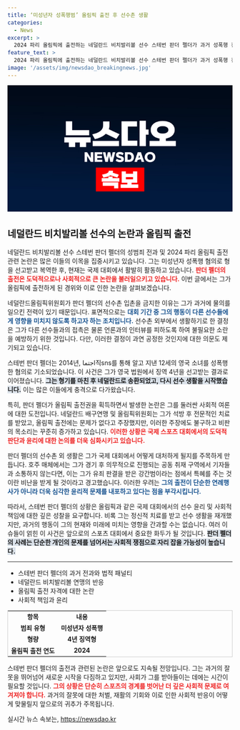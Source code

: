 ```yaml
---
title: ‘미성년자 성폭행범’ 올림픽 출전 후 선수촌 생활
categories:
  - News
excerpt: >
  2024 파리 올림픽에 출전하는 네덜란드 비치발리볼 선수 스테번 판더 펠더가 과거 성폭행 전과로 선수촌 외부에서 생활하며 언론과의 접촉도 차단된다. 이로 인해 그의 출전 결정에 대한 비판이 커지고 있다.
feature_text: >
  2024 파리 올림픽에 출전하는 네덜란드 비치발리볼 선수 스테번 판더 펠더가 과거 성폭행 전과로 선수촌 외부에서 생활하며 언론과의 접촉도 차단된다. 이로 인해 그의 출전 결정에 대한 비판이 커지고 있다.
image: '/assets/img/newsdao_breakingnews.jpg'
---
```


<p><img src="/assets/img/newsdao_breakingnews.jpg" alt="koreaapp 속보" /></p>

<h2 data-ke-size="size26">네덜란드 비치발리볼 선수의 논란과 올림픽 출전</h2>

<p data-ke-size="size16"></p>

<p>네덜란드 비치발리볼 선수 스테번 판더 펠더의 성범죄 전과 및 2024 파리 올림픽 출전 관련 논란은 많은 이들의 이목을 집중시키고 있습니다. 그는 미성년자 성폭행 혐의로 형을 선고받고 복역한 후, 현재는 국제 대회에서 활발히 활동하고 있습니다. <b><span style="color: #ee2323;">판더 펠더의 출전은 도덕적으로나 사회적으로 큰 논란을 불러일으키고 있습니다.</span></b> 이번 글에서는 그가 올림픽에 출전하게 된 경위와 이로 인한 논란을 살펴보겠습니다.</p>

<p data-ke-size="size16"></p>

<p>네덜란드올림픽위원회가 판더 펠더의 선수촌 입촌을 금지한 이유는 그가 과거에 물의를 일으킨 전력이 있기 때문입니다. 표면적으로는 <b><span style="color: #1a5490;">대회 기간 중 그의 행동이 다른 선수들에게 영향을 미치지 않도록 하고자 하는 조치입니다.</span></b> 선수촌 외부에서 생활하기로 한 결정은 그가 다른 선수들과의 접촉은 물론 언론과의 인터뷰를 피하도록 하여 불필요한 소란을 예방하기 위한 것입니다. 다만, 이러한 결정이 과연 공정한 것인지에 대한 의문도 제기되고 있습니다.</p>

<p data-ke-size="size16"></p>

<p>스테번 판더 펠더는 2014년, اجتما직sns를 통해 알고 지낸 12세의 영국 소녀를 성폭행한 혐의로 기소되었습니다. 이 사건은 그가 영국 법원에서 징역 4년을 선고받는 결과로 이어졌습니다. <b><span style="background-color: #21538527;">그는 형기를 마친 후 네덜란드로 송환되었고, 다시 선수 생활을 시작했습니다.</span></b> 이는 많은 이들에게 충격으로 다가왔습니다.</p>

<p data-ke-size="size16"></p>

<p>특히, 판더 펠더가 올림픽 출전권을 획득하면서 발생한 논란은 그를 둘러싼 사회적 여론에 대한 도전입니다. 네덜란드 배구연맹 및 올림픽위원회는 그가 석방 후 전문적인 치료를 받았고, 올림픽 출전에는 문제가 없다고 주장했지만, 이러한 주장에도 불구하고 비판의 목소리는 꾸준히 증가하고 있습니다. <b><span style="color: #ee2323;">이러한 상황은 국제 스포츠 대회에서의 도덕적 판단과 윤리에 대한 논의를 더욱 심화시키고 있습니다.</span></b></p>

<p data-ke-size="size16"></p>

<p>판더 펠더의 선수촌 외 생활은 그가 국제 대회에서 어떻게 대처하게 될지를 주목하게 만듭니다. 호주 매체에서는 그가 경기 후 의무적으로 진행되는 공동 취재 구역에서 기자들과 소통하지 않는다면, 이는 그가 유죄 판결을 받은 강간범이라는 점에서 특혜를 주는 것이란 비난을 받게 될 것이라고 경고했습니다. 이러한 우려는 <b><span style="color: #1a5490;">그의 출전이 단순한 연례행사가 아니라 더욱 심각한 윤리적 문제를 내포하고 있다는 점을 부각시킵니다.</span></b></p>

<p data-ke-size="size16"></p>

<p>따라서, 스테번 판더 펠더의 상황은 올림픽과 같은 국제 대회에서의 선수 윤리 및 사회적 책임에 대한 깊은 성찰을 요구합니다. 비록 그는 정신적 치료를 받고 선수 생활을 재개했지만, 과거의 행동이 그의 현재와 미래에 미치는 영향을 간과할 수는 없습니다. 여러 이슈들이 얽힌 이 사건은 앞으로의 스포츠 대회에서 중요한 화두가 될 것입니다. <b><span style="background-color: #21538527;">판더 펠더의 사례는 단순한 개인의 문제를 넘어서는 사회적 쟁점으로 자리 잡을 가능성이 높습니다.</span></b></p>

<p data-ke-size="size16"></p>

<hr>

<ul>
<li>스테번 판더 펠더의 과거 전과와 법적 패널티</li>
<li>네덜란드 비치발리볼 연맹의 반응</li>
<li>올림픽 출전 자격에 대한 논란</li>
<li>사회적 책임과 윤리</li>
</ul>

<table style="width: 100%; border: 1px solid #ccc;">
<tr>
<td style="text-align: center; height: 17px;"><b>항목</b></td>
<td style="text-align: center; height: 17px;"><b>내용</b></td>
</tr>
<tr>
<td style="text-align: center; height: 17px;"><b>범죄 유형</b></td>
<td style="text-align: center; height: 17px;"><b>미성년자 성폭행</b></td>
</tr>
<tr>
<td style="text-align: center; height: 17px;"><b>형량</b></td>
<td style="text-align: center; height: 17px;"><b>4년 징역형</b></td>
</tr>
<tr>
<td style="text-align: center; height: 17px;"><b>올림픽 출전 연도</b></td>
<td style="text-align: center; height: 17px;"><b>2024</b></td>
</tr>
</table>

<p data-ke-size="size16"></p>

<p>스테번 판더 펠더의 출전과 관련된 논란은 앞으로도 지속될 전망입니다. 그는 과거의 잘못을 뛰어넘어 새로운 시작을 다짐하고 있지만, 사회가 그를 받아들이는 데에는 시간이 필요할 것입니다. <b><span style="color: #ee2323;">그의 상황은 단순히 스포츠의 경계를 벗어난 더 깊은 사회적 문제로 여겨져야 합니다.</span></b> 과거의 잘못에 대한 처벌, 재활의 기회와 이로 인한 사회적 반응이 어떻게 맞물릴지 앞으로의 귀추가 주목됩니다.</p>
실시간 뉴스 속보는, <a href="https://newsdao.kr" rel="dofollow">https://newsdao.kr</a>


